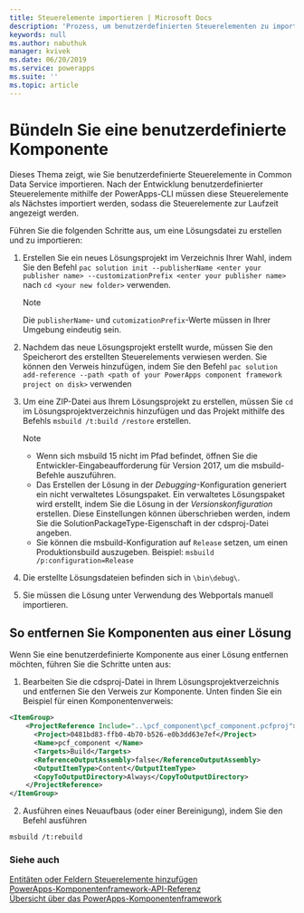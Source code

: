 ```yaml
---
title: Steuerelemente importieren | Microsoft Docs
description: 'Prozess, um benutzerdefinierten Steuerelementen zu importieren'
keywords: null
ms.author: nabuthuk
manager: kvivek
ms.date: 06/20/2019
ms.service: powerapps
ms.suite: ''
ms.topic: article
---
```


# <a name="package-a-custom-component"></a>Bündeln Sie eine benutzerdefinierte Komponente

Dieses Thema zeigt, wie Sie benutzerdefinierte Steuerelemente in Common Data Service importieren. Nach der Entwicklung benutzerdefinierter Steuerelemente mithilfe der PowerApps-CLI müssen diese Steuerelemente als Nächstes importiert werden, sodass die Steuerelemente zur Laufzeit angezeigt werden.

Führen Sie die folgenden Schritte aus, um eine Lösungsdatei zu erstellen und zu importieren:

1. Erstellen Sie ein neues Lösungsprojekt im Verzeichnis Ihrer Wahl, indem Sie den Befehl `pac solution init --publisherName <enter your publisher name> --customizationPrefix <enter your publisher name>` nach `cd <your new folder>` verwenden.

   > [!NOTE]
   > Die `publisherName`- und `cutomizationPrefix`-Werte müssen in Ihrer Umgebung eindeutig sein.
 
2. Nachdem das neue Lösungsprojekt erstellt wurde, müssen Sie den Speicherort des erstellten Steuerelements verwiesen werden. Sie können den Verweis hinzufügen, indem Sie den Befehl `pac solution add-reference --path <path of your PowerApps component framework project on disk>` verwenden
3. Um eine ZIP-Datei aus Ihrem Lösungsprojekt zu erstellen, müssen Sie `cd` im Lösungsprojektverzeichnis hinzufügen und das Projekt mithilfe des Befehls `msbuild /t:build /restore` erstellen.

    > [!NOTE]
    > - Wenn sich msbuild 15 nicht im Pfad befindet, öffnen Sie die Entwickler-Eingabeaufforderung für Version 2017, um die msbuild-Befehle auszuführen.    
    > - Das Erstellen der Lösung in der *Debugging*-Konfiguration generiert ein nicht verwaltetes Lösungspaket. Ein verwaltetes Lösungspaket wird erstellt, indem Sie die Lösung in der *Versionskonfiguration* erstellen. Diese Einstellungen können überschrieben werden, indem Sie die SolutionPackageType-Eigenschaft in der cdsproj-Datei angeben.
    > - Sie können die msbuild-Konfiguration auf `Release` setzen, um einen Produktionsbuild auszugeben. Beispiel: `msbuild /p:configuration=Release` 

4. Die erstellte Lösungsdateien befinden sich in `\bin\debug\`.
5. Sie müssen die Lösung unter Verwendung des Webportals manuell importieren.

## <a name="how-to-remove-components-from-a-solution"></a>So entfernen Sie Komponenten aus einer Lösung

Wenn Sie eine benutzerdefinierte Komponente aus einer Lösung entfernen möchten, führen Sie die Schritte unten aus:

1.  Bearbeiten Sie die cdsproj-Datei in Ihrem Lösungsprojektverzeichnis und entfernen Sie den Verweis zur Komponente. Unten finden Sie ein Beispiel für einen Komponentenverweis:

```XML
<ItemGroup>
    <ProjectReference Include="..\pcf_component\pcf_component.pcfproj">
      <Project>0481bd83-ffb0-4b70-b526-e0b3dd63e7ef</Project>
      <Name>pcf_component </Name>
      <Targets>Build</Targets>
      <ReferenceOutputAssembly>false</ReferenceOutputAssembly>
      <OutputItemType>Content</OutputItemType>
      <CopyToOutputDirectory>Always</CopyToOutputDirectory>
    </ProjectReference>
</ItemGroup>
```

2.  Ausführen eines Neuaufbaus (oder einer Bereinigung), indem Sie den Befehl ausführen
   ```CLI
   msbuild /t:rebuild
   ```

### <a name="see-also"></a>Siehe auch

[Entitäten oder Feldern Steuerelemente hinzufügen](add-custom-controls-to-a-field-or-entity.md)<br/>
[PowerApps-Komponentenframework-API-Referenz](reference/index.md)<br/>
[Übersicht über das PowerApps-Komponentenframework](overview.md)
